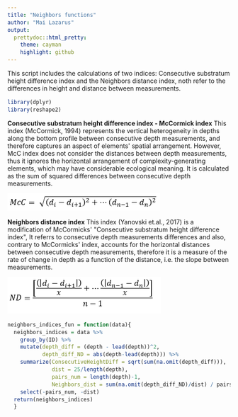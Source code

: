 ```yaml
---
title: "Neighbors functions"
author: "Mai Lazarus"
output:
  prettydoc::html_pretty:
    theme: cayman
    highlight: github
---
```



This script includes the calculations of two indices: Consecutive substratum height difference index and the Neighbors distance index, noth refer to the differences in height and distance between measurements.


```r
library(dplyr)
library(reshape2)
```

**Consecutive substratum height difference index - McCormick index**
This index (McCormick, 1994) represents the vertical heterogeneity in depths along the bottom profile between consecutive depth measurements, and therefore captures an aspect of elements' spatial arrangement. However, McC index does not consider the distances between depth measurements, thus it ignores the horizontal arrangement of complexity-generating elements, which may have considerable ecological meaning. It is calculated as the sum of squared differences between consecutive depth measurements.

![](mcc.png)


**Neighbors distance index**
This index (Yanovski et.al., 2017) is a modification of McCormicks' "Consecutive substratum height difference index", It referrs to consecutive depth measurements differences and also, contrary to McCormicks' index, accounts for the horizontal distances between consecutive depth measurements, therefore it is a measure of the rate of change in depth as a function of the distance, i.e. the slope between measurements.

![](ND.png)


```r
neighbors_indices_fun = function(data){
  neighbors_indices = data %>%
    group_by(ID) %>%
    mutate(depth_diff = (depth - lead(depth))^2,
           depth_diff_ND = abs(depth-lead(depth))) %>%
    summarize(ConsecutiveHeightDiff = sqrt(sum(na.omit(depth_diff))),
              dist = 25/length(depth),
              pairs_num = length(depth)-1,
              Neighbors_dist = sum(na.omit(depth_diff_ND)/dist) / pairs_num) %>%
    select(-pairs_num, -dist)
  return(neighbors_indices)
  }
```


